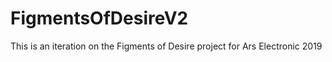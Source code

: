 # FigmentsOfDesireV2
This is an iteration on the Figments of Desire project for Ars Electronic 2019
